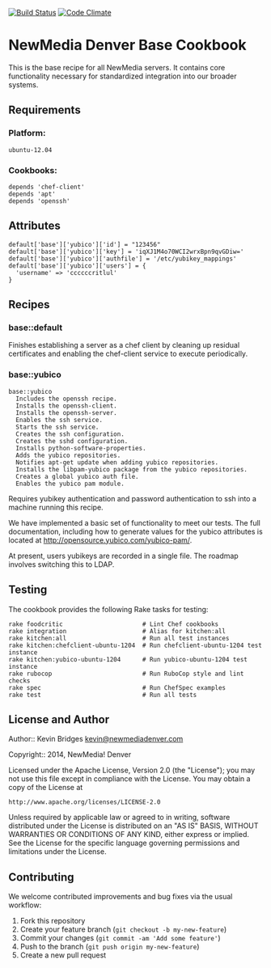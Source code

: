 [![Build Status](https://magnum.travis-ci.com/newmediadenver/nmd-base.svg?token=xqpRxzbZzgHp6Va3MXGL&branch=0.0.1)](https://magnum.travis-ci.com/newmediadenver/nmd-base) [![Code Climate](https://codeclimate.com/repos/53333b9b6956805631002d65/badges/c5e6a3c5d7b1aeb78992/gpa.png)](https://codeclimate.com/repos/53333b9b6956805631002d65/feed)

NewMedia Denver Base Cookbook
=================

This is the base recipe for all NewMedia servers. It contains core functionality
necessary for standardized integration into our broader systems.

Requirements
------------

### Platform:

`ubuntu-12.04`

### Cookbooks:

```
depends 'chef-client'
depends 'apt'
depends 'openssh'
```


Attributes
----------
```
default['base']['yubico']['id'] = "123456"
default['base']['yubico']['key'] = 'iqXJ1M4o70WCI2wrxBpn9qvGDiw='
default['base']['yubico']['authfile'] = '/etc/yubikey_mappings'
default['base']['yubico']['users'] = {
  'username' => 'ccccccritlul'
}
```
Recipes
-------

### base::default

Finishes establishing a server as a chef client by cleaning up residual
certificates and enabling the chef-client service to execute periodically.

### base::yubico

````
base::yubico
  Includes the openssh recipe.
  Installs the openssh-client.
  Installs the openssh-server.
  Enables the ssh service.
  Starts the ssh service.
  Creates the ssh configuration.
  Creates the sshd configuration.
  Installs python-software-properties.
  Adds the yubico repositories.
  Notifies apt-get update when adding yubico repositories.
  Installs the libpam-yubico package from the yubico repositories.
  Creates a global yubico auth file.
  Enables the yubico pam module.
````

Requires yubikey authentication and password authentication to ssh into a
machine running this recipe.

We have implemented a basic set of functionality to meet our tests. The full
documentation, including how to generate values for the yubico attributes is
located at http://opensource.yubico.com/yubico-pam/.

At present, users yubikeys are recorded in a single file. The roadmap involves
switching this to LDAP.

Testing
-------

The cookbook provides the following Rake tasks for testing:

```
rake foodcritic                      # Lint Chef cookbooks
rake integration                     # Alias for kitchen:all
rake kitchen:all                     # Run all test instances
rake kitchen:chefclient-ubuntu-1204  # Run chefclient-ubuntu-1204 test instance
rake kitchen:yubico-ubuntu-1204      # Run yubico-ubuntu-1204 test instance
rake rubocop                         # Run RuboCop style and lint checks
rake spec                            # Run ChefSpec examples
rake test                            # Run all tests
```

License and Author
------------------

Author:: Kevin Bridges kevin@newmediadenver.com

Copyright:: 2014, NewMedia! Denver

Licensed under the Apache License, Version 2.0 (the "License");
you may not use this file except in compliance with the License.
You may obtain a copy of the License at

    http://www.apache.org/licenses/LICENSE-2.0

Unless required by applicable law or agreed to in writing, software
distributed under the License is distributed on an "AS IS" BASIS,
WITHOUT WARRANTIES OR CONDITIONS OF ANY KIND, either express or implied.
See the License for the specific language governing permissions and
limitations under the License.

Contributing
------------

We welcome contributed improvements and bug fixes via the usual workflow:

1. Fork this repository
2. Create your feature branch (`git checkout -b my-new-feature`)
3. Commit your changes (`git commit -am 'Add some feature'`)
4. Push to the branch (`git push origin my-new-feature`)
5. Create a new pull request
